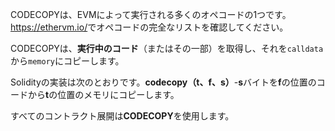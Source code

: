 CODECOPYは、EVMによって実行される多くのオペコードの1つです。 <a href="https://ethervm.io/" target="_blank">https://ethervm.io/</a>でオペコードの完全なリストを確認してください。

CODECOPYは、**実行中のコード**（またはその一部）を取得し、それを`calldata`から`memory`にコピーします。

Solidityの実装は次のとおりです。**codecopy（t、f、s）**-**s**バイトを**f**の位置のコードから**t**の位置のメモリにコピーします。

すべてのコントラクト展開は**CODECOPY**を使用します。